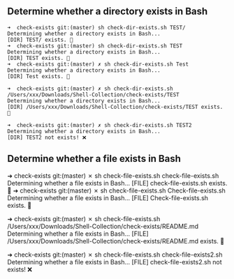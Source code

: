 ## Determine whether a directory exists in Bash
```
➜  check-exists git:(master) sh check-dir-exists.sh TEST/ 
Determining whether a directory exists in Bash...
[DIR] TEST/ exists. 🎉
➜  check-exists git:(master) sh check-dir-exists.sh TEST 
Determining whether a directory exists in Bash...
[DIR] TEST exists. 🎉
➜  check-exists git:(master) ✗ sh check-dir-exists.sh Test
Determining whether a directory exists in Bash...
[DIR] Test exists. 🎉

➜  check-exists git:(master) ✗ sh check-dir-exists.sh /Users/xxx/Downloads/Shell-Collection/check-exists/TEST
Determining whether a directory exists in Bash...
[DIR] /Users/xxx/Downloads/Shell-Collection/check-exists/TEST exists. 🎉

➜  check-exists git:(master) ✗ sh check-dir-exists.sh TEST2
Determining whether a directory exists in Bash...
[DIR] TEST2 not exists! ❌
```

## Determine whether a file exists in Bash
➜  check-exists git:(master) ✗ sh check-file-exists.sh check-file-exists.sh 
Determining whether a file exists in Bash...
[FILE] check-file-exists.sh exists. 🎉
➜  check-exists git:(master) ✗ sh check-file-exists.sh Check-file-exists.sh
Determining whether a file exists in Bash...
[FILE] Check-file-exists.sh exists. 🎉

➜  check-exists git:(master) ✗ sh check-file-exists.sh /Users/xxx/Downloads/Shell-Collection/check-exists/README.md
Determining whether a file exists in Bash...
[FILE] /Users/xxx/Downloads/Shell-Collection/check-exists/README.md exists. 🎉

➜  check-exists git:(master) ✗ sh check-file-exists.sh check-file-exists2.sh    
Determining whether a file exists in Bash...
[FILE] check-file-exists2.sh not exists! ❌
